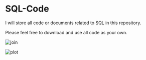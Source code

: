 # SQL-Code
I will store all code or documents related to SQL in this repository.

Please feel free to download and use all code as your own.


![join](https://user-images.githubusercontent.com/83397235/225597700-d37b385a-a097-4803-920d-03886f43dad8.png)


![plot](./SQL-Code/blob/main/join.png)
